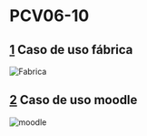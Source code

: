 # PCV06-10

## [1](fabrica.puml) Caso de uso fábrica

![Fabrica]()

## [2](moodle.puml) Caso de uso moodle 

![moodle]()
